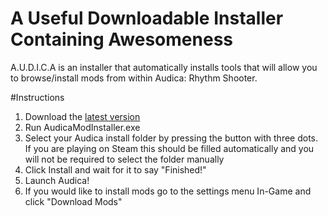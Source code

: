 # A Useful Downloadable Installer Containing Awesomeness
A.U.D.I.C.A is an installer that automatically installs tools that will allow you to browse/install mods from within Audica: Rhythm Shooter.

#Instructions
1) Download the [latest version](https://github.com/MeepsKitten/AUsefulDownloadableInstallerContainingAwesomeness/releases/latest)
2) Run AudicaModInstaller.exe
3) Select your Audica install folder by pressing the button with three dots. If you are playing on Steam this should be filled automatically and you will not be required to select the folder manually
4) Click Install and wait for it to say "Finished!"
5) Launch Audica!
6) If you would like to install mods go to the settings menu In-Game and click "Download Mods"
